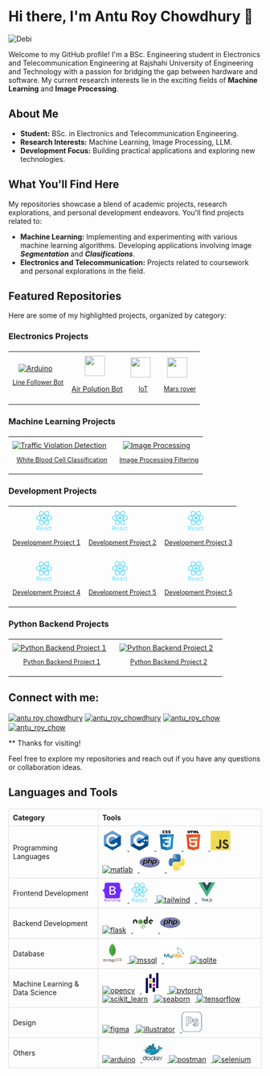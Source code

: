 # Hi there, I'm Antu Roy Chowdhury 👋

![Debi](https://github.com/user-attachments/assets/1233122e-7a58-4318-8aa5-47070dfeccab)

Welcome to my GitHub profile\! I'm a BSc. Engineering student in Electronics and Telecommunication Engineering at Rajshahi University of Engineering and Technology with a passion for bridging the gap between hardware and software. My current research interests lie in the exciting fields of **Machine Learning** and **Image Processing**.

## About Me

  * **Student:** BSc. in Electronics and Telecommunication Engineering.
  * **Research Interests:** Machine Learning, Image Processing, LLM.
  * **Development Focus:** Building practical applications and exploring new technologies.

## What You'll Find Here

My repositories showcase a blend of academic projects, research explorations, and personal development endeavors. You'll find projects related to:

  * **Machine Learning:** Implementing and experimenting with various machine learning algorithms. Developing applications involving image ***Segmentation*** and ***Clasifications***.
  * **Electronics and Telecommunication:** Projects related to coursework and personal explorations in the field.

## Featured Repositories

Here are some of my highlighted projects, organized by category:

### Electronics Projects

<table style="border-collapse: collapse; width: 100%; margin-top: 20px;">
  <tr>
    <td style="border: none; padding: 8px; text-align: center;">
      <a href="[Link to Arduino Repo]" target="_blank" rel="noreferrer">
        <img src="https://static.cdnlogo.com/logos/a/22/arduino.svg" alt="Arduino" width="40" height="40" style="margin-right: 10px;"/>
        <p style="font-size: 0.9em;">Line Follower Bot</p>
      </a>
    </td>
    <td style="border: none; padding: 8px; text-align: center;">
      <a href="[Link to NodeMCU Repo]" target="_blank" rel="noreferrer">
        <img src="https://static.cdnlogo.com/logos/a/22/arduino.svg" width="40" height="40" style="margin-right: 10px;"><p>Air Polution Bot</p>
        </a>
    </td>
    <td style="border: none; padding: 8px; text-align: center;">
      <a href="[Link to IoT]" target="_blank" rel="noreferrer">
        <img src="https://static.cdnlogo.com/logos/a/22/arduino.svg" width="40" height="40" style="margin-right: 10px;">
        <p style="font-size: 0.9em;">IoT</p>
      </a>
    </td>
     <td style="border: none; padding: 8px; text-align: center;">
      <a href="[Link to Electronics Module 2 Repo]" target="_blank" rel="noreferrer">
        <img src="https://static.cdnlogo.com/logos/a/22/arduino.svg" width="40" height="40" style="margin-right: 10px;">
        <p style="font-size: 0.9em;">Mars rover</p>
      </a>
    </td>
  </tr>
</table>

### Machine Learning Projects

<table style="border-collapse: collapse; width: 100%; margin-top: 20px;">
  <tr>
    <td style="border: none; padding: 8px; text-align: center;">
      <a href="[Link to Traffic Violation Detection Repo]" target="_blank" rel="noreferrer">
        <img src="https://www.vectorlogo.zone/logos/tensorflow/tensorflow-icon.svg" alt="Traffic Violation Detection" width="40" height="40" style="margin-right: 10px;"/>
        <p style="font-size: 0.9em;">White Blood Cell Classification</p>
      </a>
    </td>
    <td style="border: none; padding: 8px; text-align: center;">
      <a href="[Link to Image Processing Codes Repo]" target="_blank" rel="noreferrer">
        <img src="https://www.vectorlogo.zone/logos/opencv/opencv-icon.svg" alt="Image Processing" width="40" height="40" style="margin-right: 10px;"/>
         <p style="font-size: 0.9em;">Image Processing Filtering</p>
      </a>
    </td>
  </tr>
</table>

### Development Projects

<table style="border-collapse: collapse; width: 100%; margin-top: 20px;">
  <tr>
    <td style="border: none; padding: 8px; text-align: center;">
      <a href="[Link to Development Project 1 Repo]" target="_blank" rel="noreferrer">
        <img src="https://raw.githubusercontent.com/devicons/devicon/master/icons/react/react-original-wordmark.svg" alt="Development Project 1" width="40" height="40" style="margin-right: 10px;"/>
        <p style="font-size: 0.9em;">Development Project 1</p>
      </a>
    </td>
    <td style="border: none; padding: 8px; text-align: center;">
      <a href="[Link to Development Project 2 Repo]" target="_blank" rel="noreferrer">
        <img src="https://raw.githubusercontent.com/devicons/devicon/master/icons/react/react-original-wordmark.svg" alt="Development Project 2" width="40" height="40" style="margin-right: 10px;"/>
        <p style="font-size: 0.9em;">Development Project 2</p>
      </a>
    </td>
    <td style="border: none; padding: 8px; text-align: center;">
      <a href="[Link to Development Project 3 Repo]" target="_blank" rel="noreferrer">
       <img src="https://raw.githubusercontent.com/devicons/devicon/master/icons/react/react-original-wordmark.svg" alt="Development Project 3" width="40" height="40" style="margin-right: 10px;"/>
        <p style="font-size: 0.9em;">Development Project 3</p>
      </a>
    </td>
  </tr>
   <tr>
    <td style="border: none; padding: 8px; text-align: center;">
      <a href="[Link to Development Project 4 Repo]" target="_blank" rel="noreferrer">
        <img src="https://raw.githubusercontent.com/devicons/devicon/master/icons/react/react-original-wordmark.svg" alt="Development Project 4" width="40" height="40" style="margin-right: 10px;"/>
        <p style="font-size: 0.9em;">Development Project 4</p>
      </a>
    </td>
    <td style="border: none; padding: 8px; text-align: center;">
      <a href="[Link to Development Project 5 Repo]" target="_blank" rel="noreferrer">
        <img src="https://raw.githubusercontent.com/devicons/devicon/master/icons/react/react-original-wordmark.svg" alt="Development Project 5" width="40" height="40" style="margin-right: 10px;"/>
        <p style="font-size: 0.9em;">Development Project 5</p>
      </a>
    </td>
        <td style="border: none; padding: 8px; text-align: center;">
      <a href="[Link to Development Project 5 Repo]" target="_blank" rel="noreferrer">
        <img src="https://raw.githubusercontent.com/devicons/devicon/master/icons/react/react-original-wordmark.svg" alt="Development Project 5" width="40" height="40" style="margin-right: 10px;"/>
        <p style="font-size: 0.9em;">Development Project 5</p>
      </a>
    </td>
  </tr>
</table>

### Python Backend Projects

<table style="border-collapse: collapse; width: 100%; margin-top: 20px;">
  <tr>
    <td style="border: none; padding: 8px; text-align: center;">
      <a href="[Link to Python Backend Project 1 Repo]" target="_blank" rel="noreferrer">
        <img src="https://static.cdnlogo.com/logos/p/59/python.png" alt="Python Backend Project 1" width="60" height="60" style="margin-right: 10px;"/>
        <p style="font-size: 0.9em;">Python Backend Project 1</p>
      </a>
    </td>
    <td style="border: none; padding: 8px; text-align: center;">
      <a href="[Link to Python Backend Project 2 Repo]" target="_blank" rel="noreferrer">
        <img src="https://static.cdnlogo.com/logos/p/59/python.png" alt="Python Backend Project 2" width="60" height="60" style="margin-right: 10px;"/>
        <p style="font-size: 0.9em;">Python Backend Project 2</p>
      </a>
    </td>
  </tr>
</table>

## Connect with me:

<p align="left">
<a href="https://linkedin.com/in/antu roy chowdhury" target="blank"><img align="center" src="https://raw.githubusercontent.com/rahuldkjain/github-profile-readme-generator/master/src/images/icons/Social/linked-in-alt.svg" alt="antu roy chowdhury" height="30" width="40" /></a>
<a href="https://instagram.com/antu_roy_chowdhury" target="blank"><img align="center" src="https://raw.githubusercontent.com/rahuldkjain/github-profile-readme-generator/master/src/images/icons/Social/instagram.svg" alt="antu_roy_chowdhury" height="30" width="40" /></a>
<a href="https://www.codechef.com/users/antu_roy_chow" target="blank"><img align="center" src="https://cdn.jsdelivr.net/npm/simple-icons@3.1.0/icons/codechef.svg" alt="antu_roy_chow" height="30" width="40" /></a>
<a href="https://codeforces.com/profile/antu_roy_chow" target="blank"><img align="center" src="https://raw.githubusercontent.com/rahuldkjain/github-profile-readme-generator/master/src/images/icons/Social/codeforces.svg" alt="antu_roy_chow" height="30" width="40" /></a>
</p>

** Thanks for visiting\!

Feel free to explore my repositories and reach out if you have any questions or collaboration ideas.



## Languages and Tools

<table style="border-collapse: collapse; width: 100%; margin-top: 20px;">
  <tr>
    <th style="border: 1px solid #ddd; padding: 8px; text-align: left;">Category</th>
    <th style="border: 1px solid #ddd; padding: 8px; text-align: left;">Tools</th>
  </tr>
  <tr>
    <td style="border: 1px solid #ddd; padding: 8px; text-align: left;">Programming Languages</td>
    <td style="border: 1px solid #ddd; padding: 8px; text-align: left;">
      <a href="https://www.cprogramming.com/" target="_blank" rel="noreferrer"> <img src="https://raw.githubusercontent.com/devicons/devicon/master/icons/c/c-original.svg" alt="c" width="40" height="40" style="margin-right: 10px;"/> </a>
      <a href="https://www.w3schools.com/cpp/" target="_blank" rel="noreferrer"> <img src="https://raw.githubusercontent.com/devicons/devicon/master/icons/cplusplus/cplusplus-original.svg" alt="cplusplus" width="40" height="40" style="margin-right: 10px;"/> </a>
      <a href="https://www.w3schools.com/css/" target="_blank" rel="noreferrer"> <img src="https://raw.githubusercontent.com/devicons/devicon/master/icons/css3/css3-original-wordmark.svg" alt="css3" width="40" height="40" style="margin-right: 10px;"/> </a>
      <a href="https://www.w3.org/html/" target="_blank" rel="noreferrer"> <img src="https://raw.githubusercontent.com/devicons/devicon/master/icons/html5/html5-original-wordmark.svg" alt="html5" width="40" height="40" style="margin-right: 10px;"/> </a>
      <a href="https://developer.mozilla.org/en-US/docs/Web/JavaScript" target="_blank" rel="noreferrer"> <img src="https://raw.githubusercontent.com/devicons/devicon/master/icons/javascript/javascript-original.svg" alt="javascript" width="40" height="40" style="margin-right: 10px;"/> </a>
      <a href="https://www.mathworks.com/" target="_blank" rel="noreferrer"> <img src="https://upload.wikimedia.org/wikipedia/commons/2/21/Matlab_Logo.png" alt="matlab" width="40" height="40" style="margin-right: 10px;"/> </a>
      <a href="https://www.php.net" target="_blank" rel="noreferrer"> <img src="https://raw.githubusercontent.com/devicons/devicon/master/icons/php/php-original.svg" alt="php" width="40" height="40" style="margin-right: 10px;"/> </a>
      <a href="https://www.python.org" target="_blank" rel="noreferrer"> <img src="https://raw.githubusercontent.com/devicons/devicon/master/icons/python/python-original.svg" alt="python" width="40" height="40" style="margin-right: 10px;"/> </a>
     </td>
  </tr>
  <tr>
    <td style="border: 1px solid #ddd; padding: 8px; text-align: left;">Frontend Development</td>
    <td style="border: 1px solid #ddd; padding: 8px; text-align: left;">
      <a href="https://getbootstrap.com" target="_blank" rel="noreferrer"> <img src="https://raw.githubusercontent.com/devicons/devicon/master/icons/bootstrap/bootstrap-plain-wordmark.svg" alt="bootstrap" width="40" height="40" style="margin-right: 10px;"/> </a>
      <a href="https://reactjs.org/" target="_blank" rel="noreferrer"> <img src="https://raw.githubusercontent.com/devicons/devicon/master/icons/react/react-original-wordmark.svg" alt="react" width="40" height="40" style="margin-right: 10px;"/> </a>
       <a href="https://tailwindcss.com/" target="_blank" rel="noreferrer"> <img src="https://www.vectorlogo.zone/logos/tailwindcss/tailwindcss-icon.svg" alt="tailwind" width="40" height="40" style="margin-right: 10px;"/> </a>
      <a href="https://vuejs.org/" target="_blank" rel="noreferrer"> <img src="https://raw.githubusercontent.com/devicons/devicon/master/icons/vuejs/vuejs-original-wordmark.svg" alt="vuejs" width="40" height="40" style="margin-right: 10px;"/> </a>
    </td>
  </tr>
  <tr>
    <td style="border: 1px solid #ddd; padding: 8px; text-align: left;">Backend Development</td>
    <td style="border: 1px solid #ddd; padding: 8px; text-align: left;">
      <a href="https://flask.palletsprojects.com/" target="_blank" rel="noreferrer"> <img src="https://www.vectorlogo.zone/logos/pocoo_flask/pocoo_flask-icon.svg" alt="flask" width="40" height="40" style="margin-right: 10px;"/> </a>
      <a href="https://nodejs.org" target="_blank" rel="noreferrer"> <img src="https://raw.githubusercontent.com/devicons/devicon/master/icons/nodejs/nodejs-original-wordmark.svg" alt="nodejs" width="40" height="40" style="margin-right: 10px;"/> </a>
      <a href="https://www.php.net" target="_blank" rel="noreferrer"> <img src="https://raw.githubusercontent.com/devicons/devicon/master/icons/php/php-original.svg" alt="php" width="40" height="40" style="margin-right: 10px;"/> </a>
    </td>
  </tr>
  <tr>
      <td style="border: 1px solid #ddd; padding: 8px; text-align: left;">Database</td>
      <td style="border: 1px solid #ddd; padding: 8px; text-align: left;">
        <a href="https://www.mongodb.com/" target="_blank" rel="noreferrer"> <img src="https://raw.githubusercontent.com/devicons/devicon/master/icons/mongodb/mongodb-original-wordmark.svg" alt="mongodb" width="40" height="40" style="margin-right: 10px;"/> </a>
        <a href="https://www.microsoft.com/en-us/sql-server" target="_blank" rel="noreferrer"> <img src="https://www.svgrepo.com/show/303229/microsoft-sql-server-logo.svg" alt="mssql" width="40" height="40" style="margin-right: 10px;"/> </a>
        <a href="https://www.mysql.com/" target="_blank" rel="noreferrer"> <img src="https://raw.githubusercontent.com/devicons/devicon/master/icons/mysql/mysql-original-wordmark.svg" alt="mysql" width="40" height="40" style="margin-right: 10px;"/> </a>
        <a href="https://www.sqlite.org/" target="_blank" rel="noreferrer"> <img src="https://www.vectorlogo.zone/logos/sqlite/sqlite-icon.svg" alt="sqlite" width="40" height="40" style="margin-right: 10px;"/> </a>
      </td>
  </tr>
  <tr>
    <td style="border: 1px solid #ddd; padding: 8px; text-align: left;">Machine Learning & Data Science</td>
    <td style="border: 1px solid #ddd; padding: 8px; text-align: left;">
      <a href="https://opencv.org/" target="_blank" rel="noreferrer"> <img src="https://www.vectorlogo.zone/logos/opencv/opencv-icon.svg" alt="opencv" width="40" height="40" style="margin-right: 10px;"/> </a>
      <a href="https://pandas.pydata.org/" target="_blank" rel="noreferrer"> <img src="https://raw.githubusercontent.com/devicons/devicon/2ae2a900d2f041da66e950e4d48052658d850630/icons/pandas/pandas-original.svg" alt="pandas" width="40" height="40" style="margin-right: 10px;"/> </a>
      <a href="https://pytorch.org/" target="_blank" rel="noreferrer"> <img src="https://www.vectorlogo.zone/logos/pytorch/pytorch-icon.svg" alt="pytorch" width="40" height="40" style="margin-right: 10px;"/> </a>
      <a href="https://scikit-learn.org/" target="_blank" rel="noreferrer"> <img src="https://upload.wikimedia.org/wikipedia/commons/0/05/Scikit_learn_logo_small.svg" alt="scikit_learn" width="40" height="40" style="margin-right: 10px;"/> </a>
      <a href="https://seaborn.pydata.org/" target="_blank" rel="noreferrer"> <img src="https://seaborn.pydata.org/_images/logo-mark-lightbg.svg" alt="seaborn" width="40" height="40" style="margin-right: 10px;"/> </a>
      <a href="https://www.tensorflow.org" target="_blank" rel="noreferrer"> <img src="https://www.vectorlogo.zone/logos/tensorflow/tensorflow-icon.svg" alt="tensorflow" width="40" height="40" style="margin-right: 10px;"/> </a>
    </td>
  </tr>
   <tr>
    <td style="border: 1px solid #ddd; padding: 8px; text-align: left;">Design</td>
    <td style="border: 1px solid #ddd; padding: 8px; text-align: left;">
      <a href="https://www.figma.com/" target="_blank" rel="noreferrer"> <img src="https://www.vectorlogo.zone/logos/figma/figma-icon.svg" alt="figma" width="40" height="40" style="margin-right: 10px;"/> </a>
      <a href="https://www.adobe.com/in/products/illustrator.html" target="_blank" rel="noreferrer"> <img src="https://www.vectorlogo.zone/logos/adobe_illustrator/adobe_illustrator-icon.svg" alt="illustrator" width="40" height="40" style="margin-right: 10px;"/> </a>
       <a href="https://www.photoshop.com/en" target="_blank" rel="noreferrer"> <img src="https://raw.githubusercontent.com/devicons/devicon/master/icons/photoshop/photoshop-line.svg" alt="photoshop" width="40" height="40" style="margin-right: 10px;"/> </a>
    </td>
  </tr>
  <tr>
    <td style="border: 1px solid #ddd; padding: 8px; text-align: left;">Others</td>
    <td style="border: 1px solid #ddd; padding: 8px; text-align: left;">
     <a href="https://www.arduino.cc/" target="_blank" rel="noreferrer"> <img src="https://cdn.worldvectorlogo.com/logos/arduino-1.svg" alt="arduino" width="40" height="40" style="margin-right: 10px;"/> </a>
      <a href="https://www.docker.com/" target="_blank" rel="noreferrer"> <img src="https://raw.githubusercontent.com/devicons/devicon/master/icons/docker/docker-original-wordmark.svg" alt="docker" width="40" height="40" style="margin-right: 10px;"/> </a>
      <a href="https://postman.com" target="_blank" rel="noreferrer"> <img src="https://www.vectorlogo.zone/logos/getpostman/getpostman-icon.svg" alt="postman" width="40" height="40" style="margin-right: 10px;"/> </a>
      <a href="https://www.selenium.dev" target="_blank" rel="noreferrer"> <img src="https://raw.githubusercontent.com/detain/svg-logos/780f25886640cef088af994181646db2f6b1a3f8/svg/selenium-logo.svg" alt="selenium" width="40" height="40" style="margin-right: 10px;"/> </a>
    </td>
  </tr>
</table>
